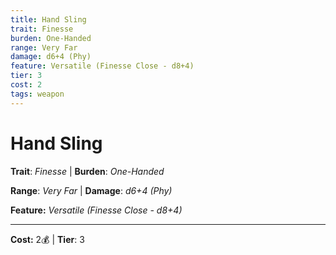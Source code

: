 ```yaml
---
title: Hand Sling
trait: Finesse
burden: One-Handed
range: Very Far
damage: d6+4 (Phy)
feature: Versatile (Finesse Close - d8+4)
tier: 3
cost: 2
tags: weapon
---
```

# Hand Sling

**Trait**: _Finesse_ | **Burden**: _One-Handed_

**Range**: _Very Far_ | **Damage**: _d6+4 (Phy)_

**Feature:** _Versatile (Finesse Close - d8+4)_

___
**Cost:** 2💰 | **Tier**: 3
